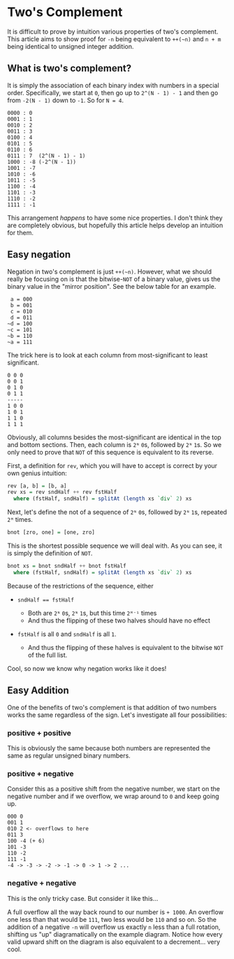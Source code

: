 # Two's Complement

It is difficult to prove by intuition various properties of two's
complement. This article aims to show proof for `-n` being equivalent to
`++(~n)` and `n + m` being identical to unsigned integer addition.

## What is two's complement?

It is simply the association of each binary index with numbers in a
special order. Specifically, we start at `0`, then go up to
`2^(N - 1) - 1` and then go from `-2(N - 1)` down to `-1`. So for
`N = 4`.

```plaintext
0000 : 0
0001 : 1
0010 : 2
0011 : 3
0100 : 4
0101 : 5 
0110 : 6
0111 : 7  (2^(N - 1) - 1)
1000 : -8 (-2^(N - 1))
1001 : -7
1010 : -6
1011 : -5
1100 : -4
1101 : -3
1110 : -2
1111 : -1
```

This arrangement _happens_ to have some nice properties. I don't think
they are completely obvious, but hopefully this article helps develop an
intuition for them.

## Easy negation

Negation in two's complement is just `++(~n)`. However, what we should 
really be focusing on is that the bitwise-`NOT` of a binary value, gives
us the binary value in the "mirror position". See the below table for 
an example.

```
 a = 000
 b = 001
 c = 010 
 d = 011
~d = 100
~c = 101 
~b = 110
~a = 111
```

The trick here is to look at each column from most-significant to least
significant.

```
0 0 0
0 0 1
0 1 0 
0 1 1
-----
1 0 0
1 0 1 
1 1 0
1 1 1
```

Obviously, all columns besides the most-significant are identical in the
top and bottom sections. Then, each column is `2ᴺ` `0`s, followed by 
`2ᴺ` `1`s. So we only need to prove that `NOT` of this sequence is 
equivalent to its reverse.

First, a definition for `rev`, which you will have to accept is correct
by your own genius intuition:

```hs
rev [a, b] = [b, a]
rev xs = rev sndHalf ++ rev fstHalf 
  where (fstHalf, sndHalf) = splitAt (length xs `div` 2) xs
```

Next, let's define the not of a sequence of `2ᴺ` `0`s, followed by 
`2ᴺ` `1`s, repeated `2ᴹ` times. 

```hs
bnot [zro, one] = [one, zro]
```

This is the shortest possible sequence we will deal with. As you can 
see, it is simply the definition of `NOT`. 

```hs
bnot xs = bnot sndHalf ++ bnot fstHalf 
  where (fstHalf, sndHalf) = splitAt (length xs `div` 2) xs
```

Because of the restrictions of the sequence, either

- `sndHalf == fstHalf`
  - Both are `2ᴺ` `0`s, `2ᴺ` `1`s, but this time `2ᴹ⁻¹` times
  - And thus the flipping of these two halves should have no effect
  
- `fstHalf` is all `0` and `sndHalf` is all `1`. 
  - And thus the flipping of these halves is equivalent to the bitwise
    `NOT` of the full list. 

Cool, so now we know why negation works like it does!

## Easy Addition

One of the benefits of two's complement is that addition of two numbers
works the same regardless of the sign. Let's investigate all four 
possibilities:

### positive + positive

This is obviously the same because both numbers are represented the 
same as regular unsigned binary numbers.

### positive + negative

Consider this as a positive shift from the negative number, we start on
the negative number and if we overflow, we wrap around to `0` and keep 
going up.

```
000 0
001 1
010 2 <- overflows to here
011 3
100 -4 (+ 6)
101 -3
110 -2
111 -1
-4 -> -3 -> -2 -> -1 -> 0 -> 1 -> 2 ...
```

### negative + negative

This is the only tricky case. But consider it like this...

A full overflow all the way back round to our number is `+ 1000`. An 
overflow one less than that would be `111`, two less would be `110` and 
so on. So the addition of a negative `-n` will overflow us exactly `n`
less than a full rotation, shifting us "up" diagramatically on the 
example diagram. Notice how every valid upward shift on the diagram is
also equivalent to a decrement... very cool.

